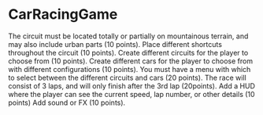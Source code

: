 # CarRacingGame
The circuit must be located totally or partially on mountainous terrain, and may also include urban parts (10 points).
Place different shortcuts throughout the circuit (10 points).
Create different circuits for the player to choose from (10 points).
Create different cars for the player to choose from with different configurations (10 points).
You must have a menu with which to select between the different circuits and cars (20 points).
The race will consist of 3 laps, and will only finish after the 3rd lap (20points).
Add a HUD where the player can see the current speed, lap number, or other details (10 points)
Add sound or FX (10 points).
